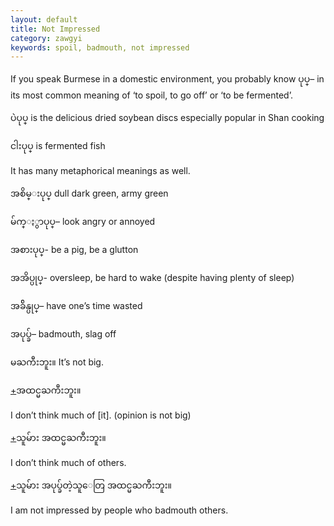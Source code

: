 ```yaml
---
layout: default
title: Not Impressed
category: zawgyi
keywords: spoil, badmouth, not impressed
---
```


<p>If you speak Burmese in a domestic environment, you probably know <span class='zawgyi'>ပုပ္</span>– in its most common meaning of ‘to spoil, to go off’ or ‘to be fermented’. </p>
<p><span class='zawgyi'>ပဲပုပ္</span>  is the delicious dried soybean discs especially popular in Shan cooking</p>
<p><span class='zawgyi'>ငါးပုပ္</span> is fermented fish</p>
<p>It has many metaphorical meanings as well. </p>
<p><span class='zawgyi'>အစိမ္းပုပ္</span>  dull dark green, army green</p>
<p><span class='zawgyi'>မ်က္ႏွာပုပ္</span>–  look angry or annoyed</p>
<p><span class='zawgyi'>အစားပုပ္</span>- be a pig, be a glutton</p>
<p><span class='zawgyi'>အအိပ္ပုပ္</span>- oversleep, be hard to wake (despite having plenty of sleep)</p>
<p><span class='zawgyi'>အခ်ိန္ပုပ္</span>– have one’s time wasted</p>
<p><span class='zawgyi'>အပုပ္ခ်</span>– badmouth, slag off</p>
<p><span class='zawgyi'>မႀကီးဘူး။</span> It’s not big.</p>

<p class="hide-trigger"><a href='#'>+</a><span class='zawgyi'>အထင္မႀကီးဘူး။</span></p>
<p class='hide-this'>I don’t think much of [it]. (opinion is not big)</p>

<p class="hide-trigger"><a href='#'>+</a><span class='zawgyi'>သူမ်ား အထင္မႀကီးဘူး။</span></p>
<p class='hide-this'>I don’t think much of others.</p>

<p class="hide-trigger"><a href='#'>+</a><span class='zawgyi'>သူမ်ား အပုပ္ခ်တဲ့သူေတြ အထင္မႀကီးဘူး။</span></p>
<p class='hide-this'>I am not impressed by people who badmouth others. </p>
